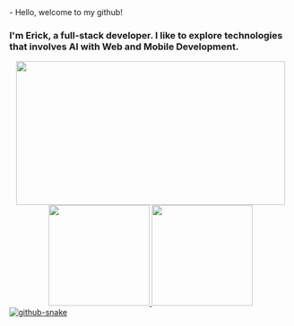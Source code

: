 <main align="start">
    - Hello, welcome to my github!
    <br/>
    <h3>I'm Erick, a full-stack developer. I like to explore technologies that involves AI with Web and Mobile Development.</h3>
    <div align="center">
      <img style={{align: "center"}} src="https://media.giphy.com/media/MC6eSuC3yypCU/giphy.gif"  width="480" height="257" frameBorder="0" class="giphy-embed" allowFullScreen/>
    </div>
      <div align="center">
        <a href="https://github.com/Erick-Alen">
        <img loading="lazy" height="180em" src="https://github-readme-stats.vercel.app/api/top-langs/?username=Erick-Alen&layout=compact&langs_count=7&theme=dracula"/>
        <img loading="lazy" height="180em" src="https://github-readme-stats.vercel.app/api?username=Erick-Alen&show_icons=true&theme=dracula&include_all_commits=true&count_private=true"/>
      </div>
  <picture>
    <source media="(prefers-color-scheme: dark)" srcset="github-snake-dark.svg" />
    <source media="(prefers-color-scheme: light)" srcset="github-snake.svg" />
    <img alt="github-snake" src="github-snake.svg" />
  </picture>
<main>
